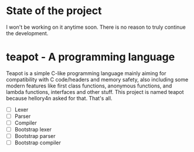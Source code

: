 # State of the project
I won't be working on it anytime soon. There is no reason to truly continue the development.

# teapot - A programming language
Teapot is a simple C-like programming language mainly aiming for compatibility with C code/headers and memory safety, also including some modern features like first class functions, anonymous functions, and lambda functions, interfaces and other stuff.
This project is named teapot because hellory4n asked for that. That's all.

- [ ] Lexer
- [ ] Parser
- [ ] Compiler
- [ ] Bootstrap lexer
- [ ] Bootstrap parser
- [ ] Bootstrap compiler
